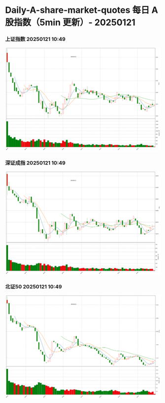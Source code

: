
# Daily-A-share-market-quotes 每日 A 股指数（5min 更新）- 20250121

### 上证指数 20250121 10:49
![](./fig/2025/1/20250121-sh000001.png)

### 深证成指 20250121 10:49
![](./fig/2025/1/20250121-sz399001.png)

### 北证50 20250121 10:49
![](./fig/2025/1/20250121-bj899050.png)
